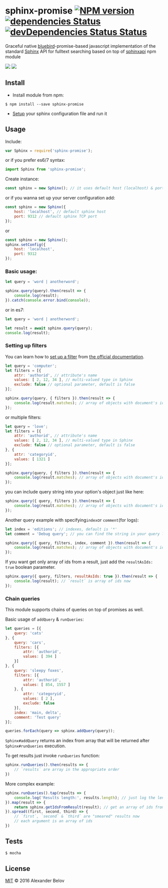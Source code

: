 # sphinx-promise [![NPM version][npm-image]][npm-url] [![dependencies Status][depstat-image]][depstat-url] [![devDependencies Status Status][deVdepstat-image]][deVdepstat-url]

Graceful native [bluebird](http://bluebirdjs.com/docs/getting-started.html)-promise-based javascript implementation of the standard [Sphinx](http://sphinxsearch.com/) API for fulltext searching based on top of [sphinxapi](https://www.npmjs.com/package/sphinxapi) npm module

![](https://4.bp.blogspot.com/-55kzheOMWfg/VzYvr6MC4rI/AAAAAAAAAP8/fZFAnstd93cqNr7f8E7ESN9TpnmgbrWoACLcB/s1600/%25D1%2581%25D0%25BA%25D0%25B0%25D1%2587%25D0%25B0%25D0%25BD%25D0%25BD%25D1%258B%25D0%25B5%2B%25D1%2584%25D0%25B0%25D0%25B9%25D0%25BB%25D1%258B%2B%25282%2529.png)  ![](http://www.tivix.com/uploads/images/logo_1.focus-none.max-256x256_6cCD0N8.png)


## Install

* Install module from npm:
```
$ npm install --save sphinx-promise
```

* [Setup](http://sphinxsearch.com/docs/current.html#confgroup-source) your sphinx configuration file and run it

## Usage

Include:

```js
var Sphinx = require('sphinx-promise');
```
or if you prefer es6/7 syntax:

```js
import Sphinx from 'sphinx-promise';
```

Create instance:
```js
const sphinx = new Sphinx(); // it uses default host (localhost) & port (9312)
```
or if you wanna set up your server configuration add:
```js
const sphinx = new Sphinx({
	host: 'localhost', // default sphinx host
	port: 9312 // default sphinx TCP port
});
```
or
```js
const sphinx = new Sphinx();
sphinx.setConfig({
	host: 'localhost',
	port: 9312
});
```

### Basic usage:

```js
let query = 'word | anotherword';

sphinx.query(query).then(result => {
	console.log(result);
}).catch(console.error.bind(console));
```
or in es7:
```js
let query = 'word | anotherword';

let result = await sphinx.query(query);
console.log(result);
```

### Setting up filters
You can learn how to [set up a filter](http://sphinxsearch.com/docs/current.html#api-func-setfilter) from [the official documentation](http://sphinxsearch.com/docs/current.html).

```js
let query = 'computer';
let filters = [{
	attr: 'authorid', // attribute's name
	values: [ 2, 12, 34 ], // multi-valued type in Sphinx
	exclude: false // optional parameter, default is false
}];

sphinx.query(query, { filters }).then(result => {
	console.log(result.matches); // array of objects with document's ids
});
```
or multiple filters:
```js
let query = 'love';
let filters = [{
	attr: 'authorid', // attribute's name
	values: [ 2, 12, 34 ], // multi-valued type in Sphinx
	exclude: false // optional parameter, default is false
}, {
	attr: 'categoryid',
	values: [ 1321 ]
}];

sphinx.query(query, { filters }).then(result => {
	console.log(result.matches); // array of objects with document's ids
});
```
you can include query string into your option's object just like here:
```js
sphinx.query({ query, filters }).then(result => {
	console.log(result.matches); // array of objects with document's ids
});
```
Another query example with specifying`index`or `comment`(for logs):
```js
let index = 'editions'; // indexes, default is '*'
let comment = 'Debug query'; // you can find the string in your query logs

sphinx.query({ query, filters, index, comment }).then(result => {
	console.log(result.matches); // array of objects with document's ids
});
```
If you want get only array of ids from a result, just add the `resultAsIds: true` boolean parameter.
```js
sphinx.query({ query, filters, resultAsIds: true }).then(result => {
	console.log(result); // `result` is array of ids now
});
```

### Chain queries
This module supports chains of queries on top of promises as well.

Basic usage of `addQuery` & `runQueries`:
```js
let queries = [{
	query: 'cats'
}, {
	query: 'cars',
	filters: [{
	    attr: 'authorid',
	    values: [ 394 ]
	}]
}, {
	query: 'sleepy foxes',
	filters: [{
	    attr: 'authorid',
	    values: [ 854, 1557 ]
	}, {
	    attr: 'categoryid',
	    values: [ 2 ],
	    exclude: false
	}],
	index: 'main, delta',
	comment: 'Test query'
}];

queries.forEach(query => sphinx.addQuery(query));
```
`Sphinx#addQuery` returns an index from array that will be returned after `Sphinx#runQueries` execution.

To get results just invoke `runQueries` function:
```js
sphinx.runQueries().then(results => {
	// `results` are array in the appropriate order
})
```
More complex example:
```js
sphinx.runQueries().tap(results => {
	console.log('Results length:', results.length); // just log the length of result & go on
}).map(result => {
	return sphinx.getIdsFromResult(result); // get an array of ids from single result
}).spread((first, second, third) => {
	// `first`, `second` & `third` are "smeared" results now
	// each argument is an array of ids
})
```


## Tests

```js
$ mocha
```


## License

[MIT](https://github.com/IPRIT/sphinx-promise/LICENCE.md) © 2016 Alexander Belov


[npm-url]: https://www.npmjs.com/package/sphinx-promise
[npm-image]: https://img.shields.io/npm/v/sphinx-promise.svg

[depstat-url]: https://david-dm.org/IPRIT/sphinx-promise
[depstat-image]: https://img.shields.io/david/IPRIT/sphinx-promise.svg

[deVdepstat-url]: https://david-dm.org/IPRIT/sphinx-promise?type=dev
[deVdepstat-image]: https://img.shields.io/david/dev/IPRIT/sphinx-promise.svg
